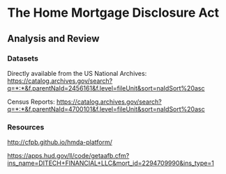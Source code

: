 # The Home Mortgage Disclosure Act
## Analysis and Review


### Datasets

Directly available from the US National Archives:
https://catalog.archives.gov/search?q=*:*&f.parentNaId=2456161&f.level=fileUnit&sort=naIdSort%20asc


Census Reports:
https://catalog.archives.gov/search?q=*:*&f.parentNaId=4700101&f.level=fileUnit&sort=naIdSort%20asc


### Resources

http://cfpb.github.io/hmda-platform/

https://apps.hud.gov/ll/code/getaafb.cfm?ins_name=DITECH+FINANCIAL+LLC&mort_id=2294709990&ins_type=1

